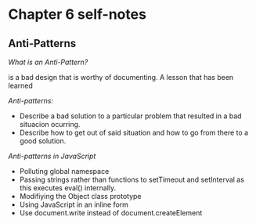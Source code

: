 # Chapter 6 self-notes

## Anti-Patterns

_What is an Anti-Pattern?_

is a bad design that is worthy of documenting. A lesson that has been learned

_Anti-patterns:_

* Describe a bad solution to a particular problem that resulted in a bad situacion ocurring.
* Describe how to get out of said situation and how to go from there to a good solution.

_Anti-patterns in JavaScript_

* Polluting global namespace
* Passing strings rather than functions to setTimeout and setInterval as this executes eval() internally.
* Modifiying the Object class prototype
* Using JavaScript in an inline form
* Use document.write instead of document.createElement
